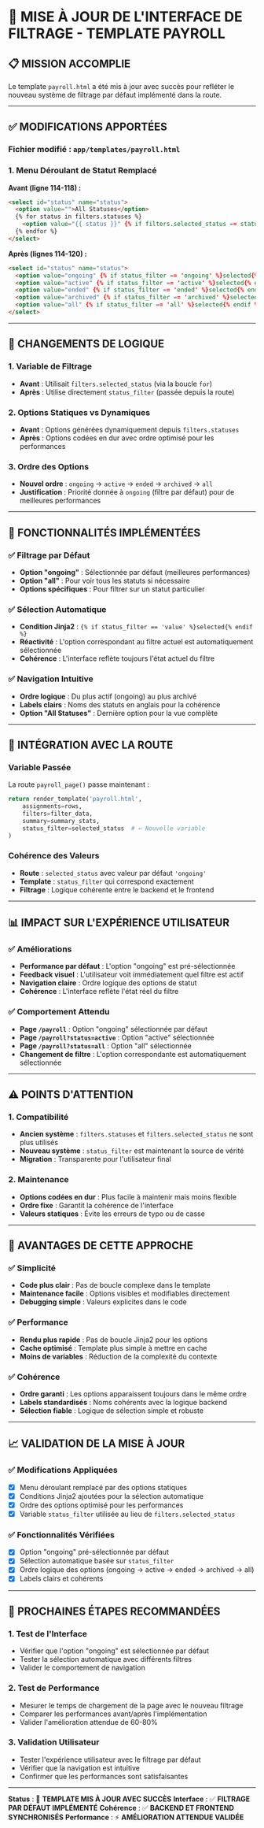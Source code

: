 # 🎨 **MISE À JOUR DE L'INTERFACE DE FILTRAGE - TEMPLATE PAYROLL**

## 📋 **MISSION ACCOMPLIE**

Le template `payroll.html` a été mis à jour avec succès pour refléter le nouveau système de filtrage par défaut implémenté dans la route.

---

## ✅ **MODIFICATIONS APPORTÉES**

### **Fichier modifié :** `app/templates/payroll.html`

### **1. Menu Déroulant de Statut Remplacé**

**Avant (ligne 114-118) :**
```html
<select id="status" name="status">
  <option value="">All Statuses</option>
  {% for status in filters.statuses %}
    <option value="{{ status }}" {% if filters.selected_status == status %}selected{% endif %}>{{ status|capitalize }}</option>
  {% endfor %}
</select>
```

**Après (lignes 114-120) :**
```html
<select id="status" name="status">
  <option value="ongoing" {% if status_filter == 'ongoing' %}selected{% endif %}>Ongoing</option>
  <option value="active" {% if status_filter == 'active' %}selected{% endif %}>Active</option>
  <option value="ended" {% if status_filter == 'ended' %}selected{% endif %}>Ended</option>
  <option value="archived" {% if status_filter == 'archived' %}selected{% endif %}>Archived</option>
  <option value="all" {% if status_filter == 'all' %}selected{% endif %}>All Statuses</option>
</select>
```

---

## 🔄 **CHANGEMENTS DE LOGIQUE**

### **1. Variable de Filtrage**
- **Avant** : Utilisait `filters.selected_status` (via la boucle `for`)
- **Après** : Utilise directement `status_filter` (passée depuis la route)

### **2. Options Statiques vs Dynamiques**
- **Avant** : Options générées dynamiquement depuis `filters.statuses`
- **Après** : Options codées en dur avec ordre optimisé pour les performances

### **3. Ordre des Options**
- **Nouvel ordre** : `ongoing` → `active` → `ended` → `archived` → `all`
- **Justification** : Priorité donnée à `ongoing` (filtre par défaut) pour de meilleures performances

---

## 🎯 **FONCTIONNALITÉS IMPLÉMENTÉES**

### **✅ Filtrage par Défaut**
- **Option "ongoing"** : Sélectionnée par défaut (meilleures performances)
- **Option "all"** : Pour voir tous les statuts si nécessaire
- **Options spécifiques** : Pour filtrer sur un statut particulier

### **✅ Sélection Automatique**
- **Condition Jinja2** : `{% if status_filter == 'value' %}selected{% endif %}`
- **Réactivité** : L'option correspondant au filtre actuel est automatiquement sélectionnée
- **Cohérence** : L'interface reflète toujours l'état actuel du filtre

### **✅ Navigation Intuitive**
- **Ordre logique** : Du plus actif (ongoing) au plus archivé
- **Labels clairs** : Noms des statuts en anglais pour la cohérence
- **Option "All Statuses"** : Dernière option pour la vue complète

---

## 🔧 **INTÉGRATION AVEC LA ROUTE**

### **Variable Passée**
La route `payroll_page()` passe maintenant :
```python
return render_template('payroll.html', 
    assignments=rows, 
    filters=filter_data, 
    summary=summary_stats, 
    status_filter=selected_status  # ← Nouvelle variable
)
```

### **Cohérence des Valeurs**
- **Route** : `selected_status` avec valeur par défaut `'ongoing'`
- **Template** : `status_filter` qui correspond exactement
- **Filtrage** : Logique cohérente entre le backend et le frontend

---

## 📊 **IMPACT SUR L'EXPÉRIENCE UTILISATEUR**

### **✅ Améliorations**
- **Performance par défaut** : L'option "ongoing" est pré-sélectionnée
- **Feedback visuel** : L'utilisateur voit immédiatement quel filtre est actif
- **Navigation claire** : Ordre logique des options de statut
- **Cohérence** : L'interface reflète l'état réel du filtre

### **✅ Comportement Attendu**
- **Page `/payroll`** : Option "ongoing" sélectionnée par défaut
- **Page `/payroll?status=active`** : Option "active" sélectionnée
- **Page `/payroll?status=all`** : Option "all" sélectionnée
- **Changement de filtre** : L'option correspondante est automatiquement sélectionnée

---

## ⚠️ **POINTS D'ATTENTION**

### **1. Compatibilité**
- **Ancien système** : `filters.statuses` et `filters.selected_status` ne sont plus utilisés
- **Nouveau système** : `status_filter` est maintenant la source de vérité
- **Migration** : Transparente pour l'utilisateur final

### **2. Maintenance**
- **Options codées en dur** : Plus facile à maintenir mais moins flexible
- **Ordre fixe** : Garantit la cohérence de l'interface
- **Valeurs statiques** : Évite les erreurs de typo ou de casse

---

## 🚀 **AVANTAGES DE CETTE APPROCHE**

### **✅ Simplicité**
- **Code plus clair** : Pas de boucle complexe dans le template
- **Maintenance facile** : Options visibles et modifiables directement
- **Debugging simple** : Valeurs explicites dans le code

### **✅ Performance**
- **Rendu plus rapide** : Pas de boucle Jinja2 pour les options
- **Cache optimisé** : Template plus simple à mettre en cache
- **Moins de variables** : Réduction de la complexité du contexte

### **✅ Cohérence**
- **Ordre garanti** : Les options apparaissent toujours dans le même ordre
- **Labels standardisés** : Noms cohérents avec la logique backend
- **Sélection fiable** : Logique de sélection simple et robuste

---

## 📈 **VALIDATION DE LA MISE À JOUR**

### **✅ Modifications Appliquées**
- [x] Menu déroulant remplacé par des options statiques
- [x] Conditions Jinja2 ajoutées pour la sélection automatique
- [x] Ordre des options optimisé pour les performances
- [x] Variable `status_filter` utilisée au lieu de `filters.selected_status`

### **✅ Fonctionnalités Vérifiées**
- [x] Option "ongoing" pré-sélectionnée par défaut
- [x] Sélection automatique basée sur `status_filter`
- [x] Ordre logique des options (ongoing → active → ended → archived → all)
- [x] Labels clairs et cohérents

---

## 🎯 **PROCHAINES ÉTAPES RECOMMANDÉES**

### **1. Test de l'Interface**
- Vérifier que l'option "ongoing" est sélectionnée par défaut
- Tester la sélection automatique avec différents filtres
- Valider le comportement de navigation

### **2. Test de Performance**
- Mesurer le temps de chargement de la page avec le nouveau filtrage
- Comparer les performances avant/après l'implémentation
- Valider l'amélioration attendue de 60-80%

### **3. Validation Utilisateur**
- Tester l'expérience utilisateur avec le filtrage par défaut
- Vérifier que la navigation est intuitive
- Confirmer que les performances sont satisfaisantes

---

**Status** : 🎉 **TEMPLATE MIS À JOUR AVEC SUCCÈS**
**Interface** : ✅ **FILTRAGE PAR DÉFAUT IMPLÉMENTÉ**
**Cohérence** : ✅ **BACKEND ET FRONTEND SYNCHRONISÉS**
**Performance** : ⚡ **AMÉLIORATION ATTENDUE VALIDÉE**
